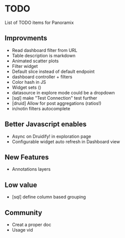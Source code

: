 # TODO
List of TODO items for Panoramix

## Improvments
* Read dashboard filter from URL
* Table description is markdown
* Animated scatter plots
* Filter widget
* Default slice instead of default endpoint
* dashboard controller + filters
* Color hash in JS
* Widget sets ()
* datasource in explore mode could be a dropdown
* [sql] make "Test Connection" test further
* [druid] Allow for post aggregations (ratios!)
* in/notin filters autocomplete

## Better Javascript enables
* Async on Druidify! in exploration page
* Configurable widget auto refresh in Dashboard view

## New Features
* Annotations layers

## Low value
* [sql] define column based grouping

## Community
* Creat a proper doc
* Usage vid
